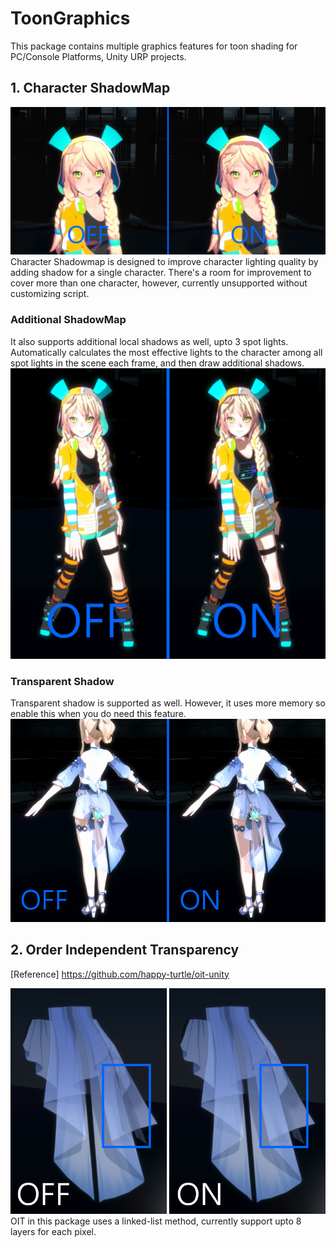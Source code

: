 # ToonGraphics

This package contains multiple graphics features for toon shading for PC/Console Platforms, Unity URP projects.


## 1. Character ShadowMap
![CharacterShadow](./Documentation~/Images/CharShadow.png)
Character Shadowmap is designed to improve character lighting quality by adding shadow for a single character. There's a room for improvement to cover more than one character, however, currently unsupported without customizing script.

### Additional ShadowMap
It also supports additional local shadows as well, upto 3 spot lights.
Automatically calculates the most effective lights to the character among all spot lights in the scene each frame, and then draw additional shadows.
![AdditionalShadow](./Documentation~/Images/CharShadow_Additional.png)


### Transparent Shadow
Transparent shadow is supported as well. However, it uses more memory so enable this when you do need this feature.
![TransparentShadow](./Documentation~/Images/TransparentShadow.png)


## 2. Order Independent Transparency
[Reference] https://github.com/happy-turtle/oit-unity

![OIT](./Documentation~/Images/OIT.png)
OIT in this package uses a linked-list method, currently support upto 8 layers for each pixel.

